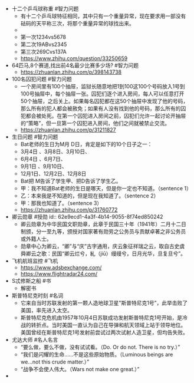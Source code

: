 - 十二个乒乓球称重 #智力问题
	- 有十二个乒乓球特征相同，其中只有一个重量异常，现在要求用一部没有砝码的天平称三次，将那个重量异常的球找出来。
	-
	- 第一次1234vs5678
	- 第二次19ABvs2345
	- 第三次269Cvs137A
	- https://www.zhihu.com/question/33250659
- 64匹马,8个赛道,找出前4名最少比赛多少场? #智力问题
	- https://zhuanlan.zhihu.com/p/398143738
- 100名囚犯问题 #智力问题
	- 一个房间里有100个抽屉，监狱长随意地把1到100这100个号码放入1号到100号抽屉中，每个抽屉一张。囚犯们逐个进入房间，每人可以任意打开50个抽屉，之后关上。如果每名囚犯都在这50个抽屉中发现了他的号码，那么所有的犯人都会被赦免；如果有人没有找到他的号码，那么所有的囚犯都会被处死。在第一个囚犯进入房间之前，囚犯们允许一起讨论开抽屉的“策略”，但一旦第一个囚犯进入房间，他们之间就被禁止交流。
	- https://zhuanlan.zhihu.com/p/31211827
- 生日问题 #智力问题
	- Bat老师的生日为M月 D日，肯定是如下的10个日子之一：
	- 3月4日 、3月8日、3月10日、
	- 6月4日 、6月7日、
	- 9月1日 、9月10日、
	- 12月1日、12月2日、12月8日
	- Bat把 M告诉了学生甲、把D告诉了学生乙。
	- 甲：我不知道Bat老师的生日是哪天，但是你一定也不知道。（sentence 1）
	- 乙：本来我是不知道的，但是现在我知道了。（sentence 2）
	- 甲：那我也知道了。（sentence 3）
	- https://zhuanlan.zhihu.com/p/31760772
- 卿云勋章 #授勋
  id:: 62e9ecd1-4a3f-4b14-9055-8f74ed850242
	- 卿云勋章为中华民国文职勋章，此章于民国三十年（1941年）二月十二日制颁，分一至九等，颁授对国家著有勋劳之公务员与贡献卓著之非公务员或外籍人士。
	- 勋章中心为卿云，“卿”与“庆”古字通用，庆云象征祥瑞之云，取自古史虞舜卿云之歌：民国“卿云烂兮，糺（jiū）缦缦兮，日月光华，旦复旦兮”。
- 飞机航班监控 #飞机
	- https://www.adsbexchange.com/
	- https://www.flightradar24.com/
- S忒修斯之船 #书
	- 解密书
- 斯普特尼克时刻 #名词
	- 它来自当时苏联发射的第一颗人造地球卫星"斯普特尼克1号”，此举击败了美国，率先进入太空。
	- 斯普特尼克危机由1957年10月4日苏联成功发射斯普特尼克1号开始，是冷战的转折点。当时美国一直认为自己在导弹和航天领域上站于领导地位。美国曾经在斯普特尼克1号发射前尝试过两次试射人造卫星，但均告失败。
- 尤达大师 #名人名言
	- “要么做，要么不做，没有试试看。（Do. Or do not. There is no try.）”
	- “我们是闪耀的生命……不是这些原始物质。（Luminous beings are we...not this crude matter.）”
	- “战争不会使人伟大。（Wars not make one great.）”
-